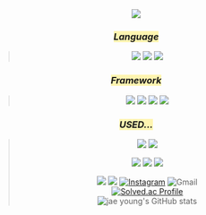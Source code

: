 <div align="center">
<img src="https://capsule-render.vercel.app/api?type=Waving&color=auto&height=120&section=header&fontSize=45&animation=blinking&fontColor=FFEBCD&text=Hello!&desc=Lee%20Jae%20Young&descAlignY=80"> 

### <span style='background-color:#fff5b1'> *_Language_*
><img src="https://img.shields.io/badge/python-3670A0?style=for-the-badge&logo=python&logoColor=ffdd54"/></a>
><img src="https://img.shields.io/badge/c++-%2300599C.svg?style=for-the-badge&logo=c%2B%2B&logoColor=white"/></a>
><img src="https://img.shields.io/badge/c%23-%23239120.svg?style=for-the-badge&logo=c-sharp&logoColor=white"/></a>
 
### <span style='background-color:#fff5b1'> *_Framework_*
><img src="https://img.shields.io/badge/TensorFlow-FF6F00?style=for-the-badge&logo=TensorFlow&logoColor=white"/></a>
><img src="https://img.shields.io/badge/Keras-D00000?style=for-the-badge&logo=Keras&logoColor=white"/></a>
><img src="https://img.shields.io/badge/Numpy-013243?style=for-the-badge&logo=Numpy&logoColor=white"/></a>
><img src="https://img.shields.io/badge/Anaconda-44A833?style=for-the-badge&logo=Anaconda&logoColor=white"/></a>

### <span style='background-color:#fff5b1'> *_USED..._*
><img src="https://img.shields.io/badge/Arduino-00979D?style=for-the-badge&logo=Arduino&logoColor=black"/></a>
><img src="https://img.shields.io/badge/Autodesk-0696D7?style=for-the-badge&logo=Autodesk&logoColor=yellow"/></a>
>
><img src="https://img.shields.io/badge/Visual Studio Code-007ACC?style=for-the-badge&logo=VisualStudioCode&logoColor=white"/>
><img src="https://img.shields.io/badge/Visual Studio-5C2D91?style=for-the-badge&logo=VisualStudio&logoColor=white"/></a>
><img src="https://img.shields.io/badge/Unity-FFFFFF?style=for-the-badge&logo=Unity&logoColor=black"/></a>
>
><img src="https://img.shields.io/badge/GitHub-181717?style=for-the-badge&logo=GitHub&logoColor=white"/></a>
><a href="https://www.notion.so/9ec0de93c06b4404a53795207064082c?v=02343f7e501241d1937f252640b685b4" target="_blank"><img src="https://img.shields.io/badge/Notion-%23000000.svg?style=for-the-badge&logo=notion&logoColor=white"/></a>
[![Instagram](https://img.shields.io/badge/jae0.02-%23E4405F.svg?style=for-the-badge&logo=Instagram&logoColor=white)](https://www.instagram.com/jae0.02/)
![Gmail](https://img.shields.io/badge/boutljy@gmail.com-D14836?style=for-the-badge&logo=gmail&logoColor=white)</br>
 [![Solved.ac Profile](http://mazassumnida.wtf/api/generate_badge?boj=boutljy0407)](https://solved.ac/boutljy0407)<br/>
![jae young's GitHub stats](https://github-readme-stats.vercel.app/api?username=dd-jero&show_icons=true&theme=highcontrast)
</div>


